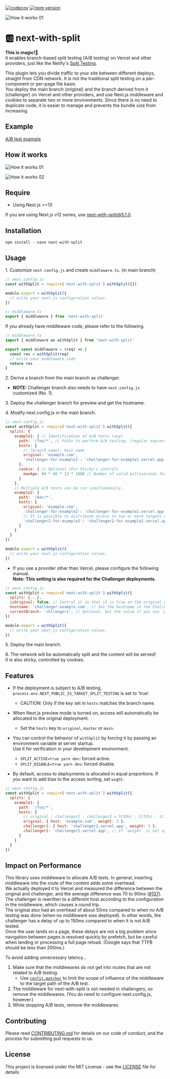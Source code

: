 [![codecov](https://codecov.io/gh/aiji42/next-with-split/branch/main/graph/badge.svg?token=P126VM3CI1)](https://codecov.io/gh/aiji42/next-with-split)
[![npm version](https://badge.fury.io/js/next-with-split.svg)](https://badge.fury.io/js/next-with-split)

![How it works 01](https://github.com/aiji42/next-with-split/blob/main/readme/00.png?raw=true)

# :ab: next-with-split

**This is magic!:crystal_ball:**  
It enables branch-based split testing (A/B testing) on Vercel and other providers, just like the Netify's [Split Testing](https://docs.netlify.com/site-deploys/split-testing/).

This plugin lets you divide traffic to your site between different deploys, straight from CDN network. It is not the traditional split testing on a per-component or per-page file basis.   
You deploy the main branch (original) and the branch derived from it (challenger) on Vercel and other providers, and use Next.js middleware and cookies to separate two or more environments. Since there is no need to duplicate code, it is easier to manage and prevents the bundle size from increasing.

## Example

[A/B test example](https://next-with-split-aiji42.vercel.app/foo/bar)

## How it works

![How it works 01](https://github.com/aiji42/next-with-split/blob/main/readme/01.png?raw=true)

![How it works 02](https://github.com/aiji42/next-with-split/blob/main/readme/02.png?raw=true)

## Require

- Using Next.js >=13

If you are using Next.js v12 series, use next-with-split@5.1.0.

## Installation

```
npm install --save next-with-split
```

## Usage
1\. Customize `next.config.js` and create `middleware.ts`. (in main branch)
```js
// next.config.js
const withSplit = require('next-with-split').withSplit({})

module.export = withSplit({
  // write your next.js configuration values.
})
```

```js
// middleware.ts
export { middleware } from 'next-with-split'
```

If you already have middleware code, please refer to the following.
```js
// middleware.ts
import { middleware as withSplit } from 'next-with-split'

export const middleware = (req) => {
  const res = withSplit(req)
  // write your middleware code
  return res
}
```

2\. Derive a branch from the main branch as challenger. 
- **NOTE:** Challenger branch also needs to have `next.config.js` customized (No. 1).

3\. Deploy the challenger branch for preview and get the hostname.

4\. Modify next.config.js in the main branch.
```js
// next.config.js
const withSplit = require('next-with-split').withSplit({
  splits: {
    example1: { // Identification of A/B tests (any)
      path: '/foo/*', // Paths to perform A/B testing. (regular expression)
      hosts: {
        // [branch name]: host name
        original: 'example.com',
        'challenger-for-example1': 'challenger-for-example1.vercel.app',
      },
      cookie: { // Optional (For Sticky's control)
        maxAge: 60 * 60 * 12 * 1000 // Number of valid milliseconds for sticky sessions. (default is 1 day)
      }
    },
    // Multiple A/B tests can be run simultaneously.
    example2: {
      path: '/bar/*',
      hosts: {
        original: 'example.com',
        'challenger-for-example2': 'challenger-for-example2.vercel.app',
        // It is possible to distribute access to two or more targets as in A/B/C testing.
        'challenger2-for-example2': 'challenger2-for-example2.vercel.app',
      }
    }
  }
})

module.export = withSplit({
  // write your next.js configuration values.
})
```
- If you use a provider other than Vercel, please configure the following manual.  
**Note: This setting is also required for the Challenger deployments.**
```js
// next.config.js
const withSplit = require('next-with-split').withSplit({
  splits: {...},
  isOriginal: false, // Control it so that it is true on the original deployment (basically the main branch) and false on all other deployments.,
  hostname: 'challenger.example.com', // Set the hostname in the Challenger deployment. If this is not set, you will not be able to access the assets and images.
  currentBranch: 'chllenger1', // Optional. Set the value if you use `process.env.NEXT_PUBLIC_IS_TARGET_SPLIT_TESTING`.
})

module.export = withSplit({
  // write your next.js configuration values.
})
```

5\. Deploy the main branch.

6\. The network will be automatically split and the content will be served!  
It is also sticky, controlled by cookies.

## Features
- If the deployment is subject to A/B testing, `process.env.NEXT_PUBLIC_IS_TARGET_SPLIT_TESTING` is set to 'true'.
    - CAUTION: Only if the key set in `hosts` matches the branch name.
    
- When Next.js preview mode is turned on, access will automatically be allocated to the original deployment.
    - Set the `hosts` key to `original`, `master` or `main`.

- You can control the behavior of `withSplit` by forcing it by passing an environment variable at server startup.  
Use it for verification in your development environment.
    - `SPLIT_ACTIVE=true yarn dev`: forced active.
    - `SPLIT_DISABLE=true yarn dev`: forced disable.
    
- By default, access to deployments is allocated in equal proportions. If you want to add bias to the access sorting, set `wight`.
```js
// next.config.js
const withSplit = require('next-with-split').withSplit({
  splits: {
    example1: {
      path: '/foo/*',
      hosts: {
        // original : challenger1 : challenger2 = 3(50%) : 2(33%) : 1(16%)
        original: { host: 'example.com', weight: 3 },
        challenger1: { host: 'challenger1.vercel.app', weight: 2 },
        challenger2: 'challenger2.vercel.app', // If `weight` is not specified, the value is 1.
      }
    }
  }
})
```

## Impact on Performance

This library uses middleware to allocate A/B tests. In general, inserting middleware into the route of the content adds some overhead.  
We actually deployed it to Vercel and measured the difference between the original and challenger, and the average difference was 70 to 90ms ([#137](https://github.com/aiji42/next-with-split/issues/137#issuecomment-993518576)).  
The challenger is rewritten to a different host according to the configuration in the middleware, which causes a round trip.  
The original also had an overhead of about 50ms compared to when no A/B testing was done (when no middleware was deployed). In other words, the challenger has a delay of up to 150ms compared to when it is not A/B tested.  
Once the user lands on a page, these delays are not a big problem since navigation between pages is resolved quickly by prefetch, but be careful when landing or processing a full page reload. (Google says that TTFB should be less than 200ms.)

To avoid adding unnecessary latency...
1. Make sure that the middlewares do not get into routes that are not related to A/B testing.
    - Use [`confit.matcher`](https://nextjs.org/docs/advanced-features/middleware#matcher) to limit the scope of influence of the middleware to the target path of the A/B test.
2. The middleware for next-with-split is not needed in challengers, so remove the middlewares. (You do need to configure next.config.js, however.)
3. While stopping A/B tests, remove the middlewares.

## Contributing
Please read [CONTRIBUTING.md](https://github.com/aiji42/next-with-split/blob/main/CONTRIBUTING.md) for details on our code of conduct, and the process for submitting pull requests to us.

## License
This project is licensed under the MIT License - see the [LICENSE](https://github.com/aiji42/next-with-split/blob/main/LICENSE) file for details
